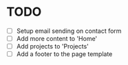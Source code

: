 # TODO

- [ ] Setup email sending on contact form
- [ ] Add more content to 'Home'
- [ ] Add projects to 'Projects'
- [ ] Add a footer to the page template
